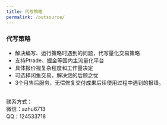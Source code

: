 ```yaml
---
title: 代写策略
permalink: /outsource/
---
```


### 代写策略


* 解决编写、运行策略时遇到的问题，代写量化交易策略
* 支持Ptrade、掘金等国内主流量化平台
* 具体报价视复杂程度和工作量决定
* 可选择闲鱼交易，解决您的后顾之忧
* 3个月售后服务，无偿修复交付成果后续使用过程中遇到的报错。

<br>
联系方式：<br>
微信：azhu6713<br>
QQ：124533718<br>